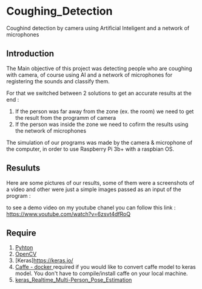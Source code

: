 # Coughing_Detection

Coughind detection by camera using Artificial Inteligent and a network of microphones

## Introduction
The Main objective of this project was detecting people who are coughing with camera, of course using AI and a network of microphones for registering the sounds and classify them.

For that we switched between 2 solutions to get an accurate results at the end :
1. If the person was far away from the zone (ex. the room) we need to get the result from the programm of camera 
2. If the person was inside the zone we need to cofirm the results using the network of microphones

The simulation of our programs was made by the camera & microphone of the computer, in order to use Raspberry Pi 3b+ with a raspbian OS.

## Resuluts
Here are some pictures of our results, some of them were a screenshots of a video and other were just a simple images passed as an input of the program :

to see a demo video on my youtube chanel you can follow this link :
      https://www.youtube.com/watch?v=6zsvt4dfRoQ

## Require
1. [Pyhton](https://github.com/python/cpython)
2. [OpenCV](https://github.com/opencv/opencv)
3. [Keras]https://keras.io/
4. [Caffe - docker ](https://hub.docker.com/r/bvlc/caffe/) required if you would like to convert caffe model to keras model. You don't have to compile/install caffe on your local machine.
5. [keras_Realtime_Multi-Person_Pose_Estimation](https://github.com/michalfaber/keras_Realtime_Multi-Person_Pose_Estimation#converting-caffe-model-to-keras-model)

